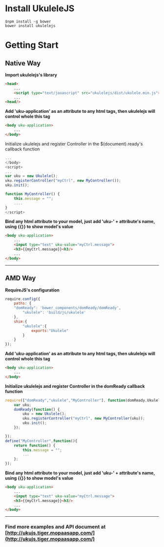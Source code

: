 # Install UkuleleJS
```
$npm install -g bower
bower install ukulelejs
```
# Getting Start
## Native Way
**Import ukulelejs's library**
```html
<head>
	...
	<script type="text/javascript" src="ukulelejs/dist/ukulele.min.js"></script>
	...
<head/>
```

**Add 'uku-application' as an attribute to any html tags, then ukulelejs will control whole this tag**

```html
<body uku-application>
	...
</body>	
```
Initialize ukulelejs and register Controller in the $(document).ready's callback function
```javascript
...
</body>
<script>
...
var uku = new Ukulele();
uku.registerController("myCtrl", new MyController());
uku.init();

function MyController() {
	this.message = "";
	....
}
</script>
```
**Bind any html attribute to your model, just add 'uku-' + attribute's name, using {{}} to show model's value**
```html
<body uku-application>
	...
	<input type="text" uku-value="myCtrl.message">
	<h3>{{myCtrl.message}}<h3/>
	...
</body>	
```

***
## AMD Way
**RequireJS's configuration**
```javascript
require.config({
    paths: {
	"domReady": 'bower_components/domReady/domReady',
        "ukulele": 'build/js/ukulele'
    },
    shim:{  	
		"ukulele":{
			exports:"Ukulele"
		}
    }
});
```
**Add 'uku-application' as an attribute to any html tags, then ukulelejs will control whole this tag**
```html
<body uku-application>
	...
</body>
```
**Initialize ukulelejs and register Controller in the domReady callback function**
```javascript
require(["domReady","ukulele","MyController"], function(domReady,Ukulele,MyController) {
	var uku;
	domReady(function() {
		uku = new Ukulele();
		uku.registerController("myCtrl", new MyController(uku));
		uku.init();
	});

});
define("MyController",function(){
	return function() {
		this.message = "";
		...
	};
});
```
**Bind any html attribute to your model, just add 'uku-' + attribute's name, using {{}} to show model's value**
```html
<body uku-application>
	...
	<input type="text" uku-value="myCtrl.message">
	<h3>{{myCtrl.message}}<h3/>
	...
</body>
```

***
 
### Find more examples and API document at [http://ukujs.tiger.mopaasapp.com/](http://ukujs.tiger.mopaasapp.com/)
